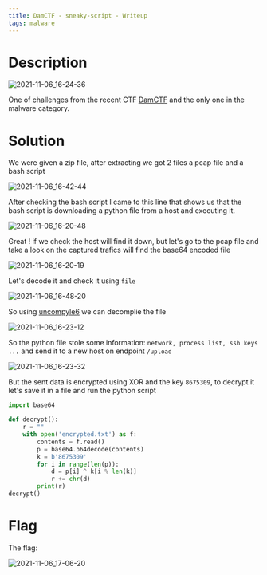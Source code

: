 ```yaml
---
title: DamCTF - sneaky-script - Writeup
tags: malware
---
```


# Description

![2021-11-06_16-24-36](https://user-images.githubusercontent.com/84577967/140614866-795e6e02-759e-4322-85fe-6517bc0879b6.png)

One of challenges from the recent CTF [DamCTF](https://damctf.xyz/) and the only one in the malware category.

# Solution

We were given a zip file, after extracting we got 2 files a pcap file and a bash script

![2021-11-06_16-42-44](https://user-images.githubusercontent.com/84577967/140615375-62bf876d-6ee8-4f83-83eb-051c9c99b517.png)

After checking the bash script I came to this line that shows us that the bash script is downloading a python file from a host and executing it.

![2021-11-06_16-20-48](https://user-images.githubusercontent.com/84577967/140615442-3020d258-13cd-4cbb-988a-f7fa3714f7d5.png)

Great ! if we check the host will find it down, but let's go to the pcap file and take a look on the captured trafics will find the base64 encoded file

![2021-11-06_16-20-19](https://user-images.githubusercontent.com/84577967/140615524-cae32560-bb31-400e-ba73-280f338c8ce8.png)

Let's decode it and check it using `file`

![2021-11-06_16-48-20](https://user-images.githubusercontent.com/84577967/140615571-5f638027-cfd4-4b8a-b8e2-ced6a0ff8392.png)

So using [uncompyle6](https://github.com/rocky/python-uncompyle6/) we can decomplie the file 

![2021-11-06_16-23-12](https://user-images.githubusercontent.com/84577967/140615661-19c0c02c-a1a5-4464-a783-1a0a93cbfbdf.png)

So the python file stole some information: `network, process list, ssh keys ...`  and send it to a new host on endpoint `/upload`

![2021-11-06_16-23-32](https://user-images.githubusercontent.com/84577967/140616016-873d16b8-bd62-4271-85ff-eb0c74c67032.png)

But the sent data is encrypted using XOR and the key `8675309`, to decrypt it let's save it in a file and run the python script

```python
import base64

def decrypt():
	r = ""
	with open('encrypted.txt') as f:
		contents = f.read()
		p = base64.b64decode(contents)
		k = b'8675309'
		for i in range(len(p)):
			d = p[i] ^ k[i % len(k)]
			r += chr(d)
		print(r)
decrypt()
```
# Flag

The flag:

![2021-11-06_17-06-20](https://user-images.githubusercontent.com/84577967/140616098-fba25eb7-0526-44b4-9f48-11243985a779.png)
